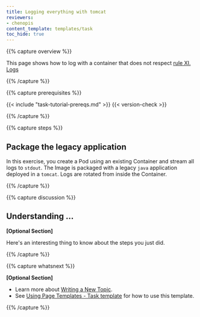 ```yaml
---
title: Logging everything with tomcat
reviewers:
- chenopis
content_template: templates/task
toc_hide: true
---
```


{{% capture overview %}}

This page shows how to log with a container that does not respect [rule XI. Logs](https://12factor.net/logs)

{{% /capture %}}

{{% capture prerequisites %}}

{{< include "task-tutorial-prereqs.md" >}} {{< version-check >}}

{{% /capture %}}

{{% capture steps %}}

## Package the legacy application

In this exercise, you create a Pod using an existing Container and stream all logs to `stdout`.
The Image is packaged with a legacy `java` application deployed in a `tomcat`. Logs are rotated from inside the Container.

{{% /capture %}}

{{% capture discussion %}}

## Understanding ...
**[Optional Section]**

Here's an interesting thing to know about the steps you just did.

{{% /capture %}}

{{% capture whatsnext %}}

**[Optional Section]**

* Learn more about [Writing a New Topic](/docs/home/contribute/write-new-topic/).
* See [Using Page Templates - Task template](/docs/home/contribute/page-templates/#task_template) for how to use this template.

{{% /capture %}}


